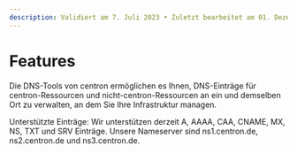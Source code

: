 ```yaml
---
description: Validiert am 7. Juli 2023 • Zuletzt bearbeitet am 01. Dezember 2023
---
```


# Features

Die DNS-Tools von centron ermöglichen es Ihnen, DNS-Einträge für centron-Ressourcen und nicht-centron-Ressourcen an ein und demselben Ort zu verwalten, an dem Sie Ihre Infrastruktur managen.

Unterstützte Einträge: Wir unterstützen derzeit A, AAAA, CAA, CNAME, MX, NS, TXT und SRV Einträge. Unsere Nameserver sind ns1.centron.de, ns2.centron.de und ns3.centron.de.
